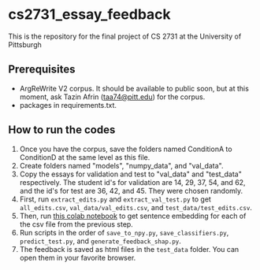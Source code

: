 # cs2731_essay_feedback

This is the repository for the final project of CS 2731 at the University of Pittsburgh

## Prerequisites 

- ArgReWrite V2 corpus. It should be available to public soon, but at this moment, ask Tazin Afrin (taa74@pitt.edu) for the corpus. 
- packages in requirements.txt.

## How to run the codes

1. Once you have the corpus, save the folders named ConditionA to ConditionD at the same level as this file.
2. Create folders named "models", "numpy_data", and "val_data".
3. Copy the essays for validation and test to "val_data" and "test_data" respectively. The student id's for validation are 14, 29, 37, 54, and 62, and the id's for test are 36, 42, and 45. They were chosen randomly.
4. First, run `extract_edits.py` and `extract_val_test.py` to get `all_edits.csv`, `val_data/val_edits.csv`, and `test_data/test_edits.csv`.
5. Then, run [this colab notebook](https://colab.research.google.com/drive/12iw1PXlT5Ks_LZnwu-VhKS05iOMgkVqa?usp=sharing) to get sentence embedding for each of the csv file from the previous step.
6. Run scripts in the order of `save_to_npy.py`, `save_classifiers.py`, `predict_test.py`, and `generate_feedback_shap.py`.
7. The feedback is saved as html files in the `test_data` folder. You can open them in your favorite browser.
